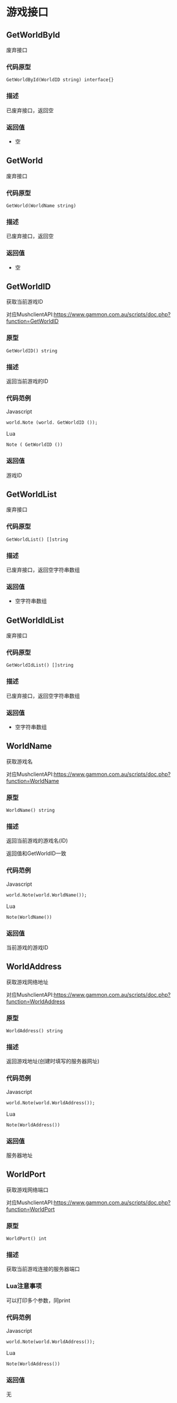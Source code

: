 # 游戏接口

## GetWorldById

废弃接口

### 代码原型

```
GetWorldById(WorldID string) interface{}
```

### 描述

已废弃接口，返回空

### 返回值

* 空

## GetWorld

废弃接口

### 代码原型

```
GetWorld(WorldName string)
```

### 描述

已废弃接口，返回空

### 返回值

* 空

## GetWorldID

获取当前游戏ID

对应MushclientAPI:https://www.gammon.com.au/scripts/doc.php?function=GetWorldID

### 原型

```
GetWorldID() string
```

### 描述

返回当前游戏的ID

### 代码范例

Javascript
```
world.Note (world. GetWorldID ());
```

Lua
```
Note ( GetWorldID ())
```

### 返回值
游戏ID

## GetWorldList

废弃接口

### 代码原型

```
GetWorldList() []string
```

### 描述

已废弃接口，返回空字符串数组

### 返回值

* 空字符串数组

## GetWorldIdList

废弃接口

### 代码原型

```
GetWorldIdList() []string
```

### 描述

已废弃接口，返回空字符串数组

### 返回值

* 空字符串数组

## WorldName

获取游戏名

对应MushclientAPI:https://www.gammon.com.au/scripts/doc.php?function=WorldName

### 原型

```
WorldName() string
```

### 描述

返回当前游戏的游戏名(ID)

返回值和GetWorldID一致

### 代码范例

Javascript
```
world.Note(world.WorldName());
```

Lua
```
Note(WorldName())
```

### 返回值

当前游戏的游戏ID

## WorldAddress

获取游戏网络地址

对应MushclientAPI:https://www.gammon.com.au/scripts/doc.php?function=WorldAddress

### 原型

```
WorldAddress() string
```

### 描述

返回游戏地址(创建时填写的服务器网址)

### 代码范例

Javascript
```
world.Note(world.WorldAddress());
```

Lua
```
Note(WorldAddress())
```

### 返回值

服务器地址

## WorldPort

获取游戏网络端口

对应MushclientAPI:https://www.gammon.com.au/scripts/doc.php?function=WorldPort

### 原型

```
WorldPort() int
```

### 描述

获取当前游戏连接的服务器端口

### Lua注意事项

可以打印多个参数，同print

### 代码范例

Javascript
```
world.Note(world.WorldAddress());
```

Lua
```
Note(WorldAddress())
```

### 返回值

无

